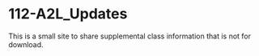 # 112-A2L_Updates
This is a small site to share supplemental class information that is not for download.
